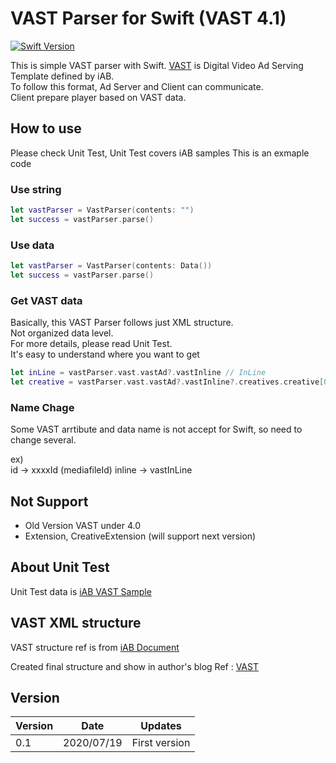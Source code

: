 # VAST Parser for Swift (VAST 4.1)
[![Swift Version](https://img.shields.io/badge/Swift-5.0.x-orange.svg)]()

This is simple VAST parser with Swift.
[VAST](https://www.iab.com/guidelines/digital-video-ad-serving-template-vast/) is Digital Video Ad Serving Template defined by iAB.  
To follow this format, Ad Server and Client can communicate.  
Client prepare player based on VAST data.

## How to use
Please check Unit Test, Unit Test covers iAB samples
This is an exmaple code

### Use string
```swift
let vastParser = VastParser(contents: "")
let success = vastParser.parse()
```

### Use data
```swift
let vastParser = VastParser(contents: Data())
let success = vastParser.parse()
```

### Get VAST data

Basically, this VAST Parser follows just XML structure.  
Not organized data level.  
For more details, please read Unit Test.  
It's easy to understand where you want to get

```swift
let inLine = vastParser.vast.vastAd?.vastInline // InLine
let creative = vastParser.vast.vastAd?.vastInline?.creatives.creative[0]
```

### Name Chage
Some VAST arrtibute and data name is not accept for Swift, so need to change several.

ex)  
id -> xxxxId (mediafileId)
inline -> vastInLine


## Not Support
* Old Version VAST under 4.0
* Extension, CreativeExtension (will support next version)


## About Unit Test
Unit Test data is [iAB VAST Sample](https://github.com/InteractiveAdvertisingBureau/VAST_Samples/tree/master/VAST%204.1%20Samples)

## VAST XML structure
VAST structure ref is from [iAB Document](https://iabtechlab.com/wp-content/uploads/2018/11/VAST4.1-final-Nov-8-2018.pdf)

Created final structure and show in author's blog Ref : [VAST](http://daiji110.com/2020/07/19/vast/)

## Version
| Version  | Date  | Updates | 
|---|---|---|
| 0.1  | 2020/07/19  | First version  |